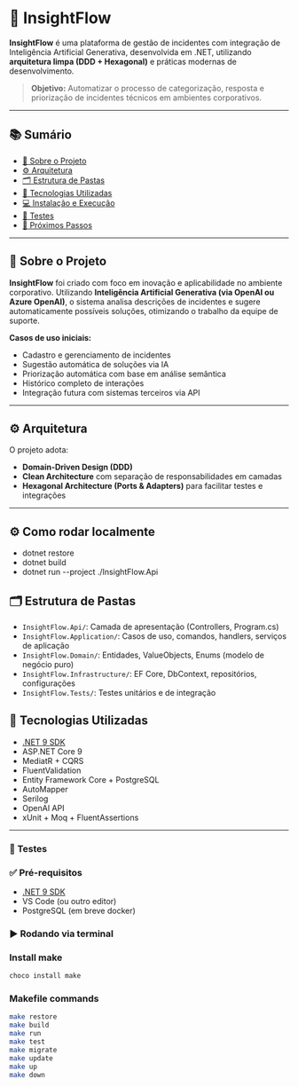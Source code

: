 # 🚀 InsightFlow

**InsightFlow** é uma plataforma de gestão de incidentes com integração de Inteligência Artificial Generativa, desenvolvida em .NET, utilizando **arquitetura limpa (DDD + Hexagonal)** e práticas modernas de desenvolvimento.

> **Objetivo:** Automatizar o processo de categorização, resposta e priorização de incidentes técnicos em ambientes corporativos.

---

## 📚 Sumário

- [📖 Sobre o Projeto](#-sobre-o-projeto)
- [⚙️ Arquitetura](#-arquitetura)
- [🗂️ Estrutura de Pastas](#️-estrutura-de-pastas)
- [🚀 Tecnologias Utilizadas](#-tecnologias-utilizadas)
- [💻 Instalação e Execução](#-instalação-e-execução)
- [🧪 Testes](#-testes)
- [📌 Próximos Passos](#-próximos-passos)

---

## 📖 Sobre o Projeto

**InsightFlow** foi criado com foco em inovação e aplicabilidade no ambiente corporativo. Utilizando **Inteligência Artificial Generativa (via OpenAI ou Azure OpenAI)**, o sistema analisa descrições de incidentes e sugere automaticamente possíveis soluções, otimizando o trabalho da equipe de suporte.

**Casos de uso iniciais:**

- Cadastro e gerenciamento de incidentes
- Sugestão automática de soluções via IA
- Priorização automática com base em análise semântica
- Histórico completo de interações
- Integração futura com sistemas terceiros via API

---

## ⚙️ Arquitetura

O projeto adota:

- **Domain-Driven Design (DDD)**
- **Clean Architecture** com separação de responsabilidades em camadas
- **Hexagonal Architecture (Ports & Adapters)** para facilitar testes e integrações

---

## ⚙️ Como rodar localmente

- dotnet restore
- dotnet build
- dotnet run --project ./InsightFlow.Api

## 🗂️ Estrutura de Pastas

- `InsightFlow.Api/`: Camada de apresentação (Controllers, Program.cs)
- `InsightFlow.Application/`: Casos de uso, comandos, handlers, serviços de aplicação
- `InsightFlow.Domain/`: Entidades, ValueObjects, Enums (modelo de negócio puro)
- `InsightFlow.Infrastructure/`: EF Core, DbContext, repositórios, configurações
- `InsightFlow.Tests/`: Testes unitários e de integração

## 🚀 Tecnologias Utilizadas

- [.NET 9 SDK](https://dotnet.microsoft.com/en-us/download/dotnet/9.0)
- ASP.NET Core 9
- MediatR + CQRS
- FluentValidation
- Entity Framework Core + PostgreSQL
- AutoMapper
- Serilog
- OpenAI API
- xUnit + Moq + FluentAssertions

---

### 🧪 Testes

### ✅ Pré-requisitos

- [.NET 9 SDK](https://dotnet.microsoft.com/en-us/download/dotnet/9.0)
- VS Code (ou outro editor)
- PostgreSQL (em breve docker)

### ▶️ Rodando via terminal

### Install make

```powershell
choco install make
```
### Makefile commands

```bash
make restore
make build
make run
make test
make migrate
make update
make up
make down
```
